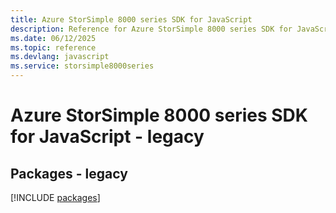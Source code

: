 ```yaml
---
title: Azure StorSimple 8000 series SDK for JavaScript
description: Reference for Azure StorSimple 8000 series SDK for JavaScript
ms.date: 06/12/2025
ms.topic: reference
ms.devlang: javascript
ms.service: storsimple8000series
---
```

# Azure StorSimple 8000 series SDK for JavaScript - legacy
## Packages - legacy
[!INCLUDE [packages](storsimple-8000-series-index.md)]